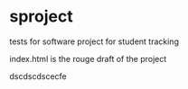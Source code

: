 sproject
========

tests for software project for student tracking

index.html is the rouge draft of the project

dscdscdscecfe
